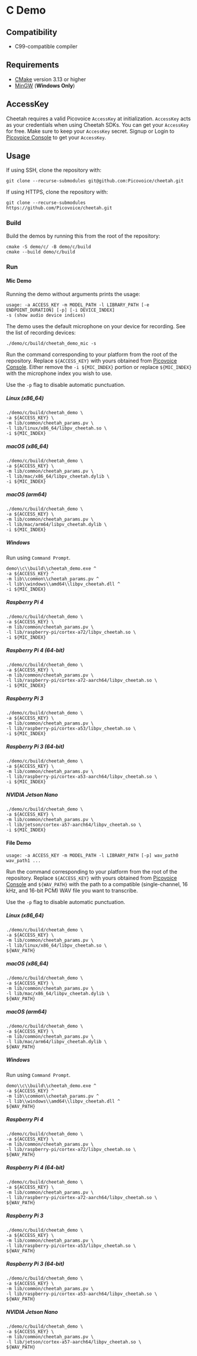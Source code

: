 # C Demo

## Compatibility

- C99-compatible compiler

## Requirements

- [CMake](https://cmake.org/) version 3.13 or higher
- [MinGW](http://mingw-w64.org/doku.php) (**Windows Only**)

## AccessKey

Cheetah requires a valid Picovoice `AccessKey` at initialization. `AccessKey` acts as your credentials when using Cheetah SDKs.
You can get your `AccessKey` for free. Make sure to keep your `AccessKey` secret.
Signup or Login to [Picovoice Console](https://console.picovoice.ai/) to get your `AccessKey`.

## Usage

If using SSH, clone the repository with:

```console
git clone --recurse-submodules git@github.com:Picovoice/cheetah.git
```

If using HTTPS, clone the repository with:

```console
git clone --recurse-submodules https://github.com/Picovoice/cheetah.git
```

### Build

Build the demos by running this from the root of the repository:

```console
cmake -S demo/c/ -B demo/c/build
cmake --build demo/c/build
```

### Run

#### Mic Demo

Running the demo without arguments prints the usage:

```console
usage: -a ACCESS_KEY -m MODEL_PATH -l LIBRARY_PATH [-e ENDPOINT_DURATION] [-p] [-i DEVICE_INDEX]
-s (show audio device indices)
```

The demo uses the default microphone on your device for recording. See the list of recording devices:

```console
./demo/c/build/cheetah_demo_mic -s
```

Run the command corresponding to your platform from the root of the repository. Replace `${ACCESS_KEY}` with yours
obtained from [Picovoice Console](https://console.picovoice.ai/). Either remove the `-i ${MIC_INDEX}` portion or replace
`${MIC_INDEX}` with the microphone index you wish to use.

Use the `-p` flag to disable automatic punctuation.

##### Linux (x86_64)

```console
./demo/c/build/cheetah_demo \
-a ${ACCESS_KEY} \
-m lib/common/cheetah_params.pv \
-l lib/linux/x86_64/libpv_cheetah.so \
-i ${MIC_INDEX}
```

##### macOS (x86_64)

```console
./demo/c/build/cheetah_demo \
-a ${ACCESS_KEY} \
-m lib/common/cheetah_params.pv \
-l lib/mac/x86_64/libpv_cheetah.dylib \
-i ${MIC_INDEX}
```

##### macOS (arm64)

```console
./demo/c/build/cheetah_demo \
-a ${ACCESS_KEY} \
-m lib/common/cheetah_params.pv \
-l lib/mac/arm64/libpv_cheetah.dylib \
-i ${MIC_INDEX}
```

##### Windows

Run using `Command Prompt`.

```console
demo\\c\\build\\cheetah_demo.exe ^
-a ${ACCESS_KEY} ^
-m lib\\common\\cheetah_params.pv ^
-l lib\\windows\\amd64\\libpv_cheetah.dll ^
-i ${MIC_INDEX}
```

##### Raspberry Pi 4

```console
./demo/c/build/cheetah_demo \
-a ${ACCESS_KEY} \
-m lib/common/cheetah_params.pv \
-l lib/raspberry-pi/cortex-a72/libpv_cheetah.so \
-i ${MIC_INDEX}
```

##### Raspberry Pi 4 (64-bit)

```console
./demo/c/build/cheetah_demo \
-a ${ACCESS_KEY} \
-m lib/common/cheetah_params.pv \
-l lib/raspberry-pi/cortex-a72-aarch64/libpv_cheetah.so \
-i ${MIC_INDEX}
```

##### Raspberry Pi 3

```console
./demo/c/build/cheetah_demo \
-a ${ACCESS_KEY} \
-m lib/common/cheetah_params.pv \
-l lib/raspberry-pi/cortex-a53/libpv_cheetah.so \
-i ${MIC_INDEX}
```

##### Raspberry Pi 3 (64-bit)

```console
./demo/c/build/cheetah_demo \
-a ${ACCESS_KEY} \
-m lib/common/cheetah_params.pv \
-l lib/raspberry-pi/cortex-a53-aarch64/libpv_cheetah.so \
-i ${MIC_INDEX}
```

##### NVIDIA Jetson Nano

```console
./demo/c/build/cheetah_demo \
-a ${ACCESS_KEY} \
-m lib/common/cheetah_params.pv \
-l lib/jetson/cortex-a57-aarch64/libpv_cheetah.so \
-i ${MIC_INDEX}
```

#### File Demo

```console
usage: -a ACCESS_KEY -m MODEL_PATH -l LIBRARY_PATH [-p] wav_path0 wav_path1 ...
```

Run the command corresponding to your platform from the root of the repository. Replace `${ACCESS_KEY}` with yours
obtained from [Picovoice Console](https://console.picovoice.ai/) and `${WAV_PATH}` with the path to a compatible
(single-channel, 16 kHz, and 16-bit PCM) WAV file you want to transcribe.

Use the `-p` flag to disable automatic punctuation.

##### Linux (x86_64)

```console
./demo/c/build/cheetah_demo \
-a ${ACCESS_KEY} \
-m lib/common/cheetah_params.pv \
-l lib/linux/x86_64/libpv_cheetah.so \
${WAV_PATH}
```

##### macOS (x86_64)

```console
./demo/c/build/cheetah_demo \
-a ${ACCESS_KEY} \
-m lib/common/cheetah_params.pv \
-l lib/mac/x86_64/libpv_cheetah.dylib \
${WAV_PATH}
```

##### macOS (arm64)

```console
./demo/c/build/cheetah_demo \
-a ${ACCESS_KEY} \
-m lib/common/cheetah_params.pv \
-l lib/mac/arm64/libpv_cheetah.dylib \
${WAV_PATH}
```

##### Windows

Run using `Command Prompt`.

```console
demo\\c\\build\\cheetah_demo.exe ^
-a ${ACCESS_KEY} ^
-m lib\\common\\cheetah_params.pv ^
-l lib\\windows\\amd64\\libpv_cheetah.dll ^
${WAV_PATH}
```

##### Raspberry Pi 4

```console
./demo/c/build/cheetah_demo \
-a ${ACCESS_KEY} \
-m lib/common/cheetah_params.pv \
-l lib/raspberry-pi/cortex-a72/libpv_cheetah.so \
${WAV_PATH}
```

##### Raspberry Pi 4 (64-bit)

```console
./demo/c/build/cheetah_demo \
-a ${ACCESS_KEY} \
-m lib/common/cheetah_params.pv \
-l lib/raspberry-pi/cortex-a72-aarch64/libpv_cheetah.so \
${WAV_PATH}
```

##### Raspberry Pi 3

```console
./demo/c/build/cheetah_demo \
-a ${ACCESS_KEY} \
-m lib/common/cheetah_params.pv \
-l lib/raspberry-pi/cortex-a53/libpv_cheetah.so \
${WAV_PATH}
```

##### Raspberry Pi 3 (64-bit)

```console
./demo/c/build/cheetah_demo \
-a ${ACCESS_KEY} \
-m lib/common/cheetah_params.pv \
-l lib/raspberry-pi/cortex-a53-aarch64/libpv_cheetah.so \
${WAV_PATH}
```

##### NVIDIA Jetson Nano

```console
./demo/c/build/cheetah_demo \
-a ${ACCESS_KEY} \
-m lib/common/cheetah_params.pv \
-l lib/jetson/cortex-a57-aarch64/libpv_cheetah.so \
${WAV_PATH}
```
